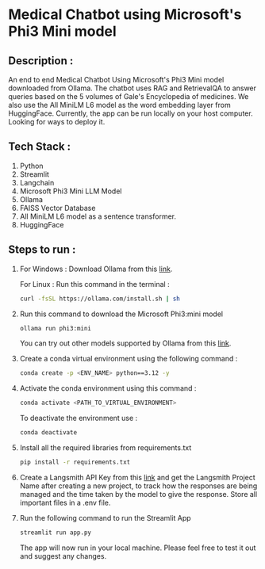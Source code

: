 # Medical Chatbot using Microsoft's Phi3 Mini model

## Description : 
An end to end Medical Chatbot Using Microsoft's Phi3 Mini model downloaded from Ollama. The chatbot uses RAG and RetrievalQA to answer queries based on the 5 volumes of Gale's Encyclopedia of medicines. We also use the All MiniLM L6 model as the word embedding layer from HuggingFace. Currently, the app can be run locally on your host computer. Looking for ways to deploy it.

## Tech Stack : 
1. Python
2. Streamlit
3. Langchain
4. Microsoft Phi3 Mini LLM Model
5. Ollama
6. FAISS Vector Database
7. All MiniLM L6 model as a sentence transformer.
8. HuggingFace

## Steps to run : 
1. For Windows : Download Ollama from this [link](https://ollama.com/).
   
   For Linux : Run this command in the terminal :
   ```bash
   curl -fsSL https://ollama.com/install.sh | sh
   ```
3. Run this command to download the Microsoft Phi3:mini model
   ```bash
   ollama run phi3:mini
   ```
   You can try out other models supported by Ollama from this [link](https://ollama.com/library).
4. Create a conda virtual environment using the following command :
   ```bash
   conda create -p <ENV_NAME> python==3.12 -y
   ```
5. Activate the conda environment using this command :
   ```bash
   conda activate <PATH_TO_VIRTUAL_ENVIRONMENT>
   ```

   To deactivate the environment use :
   ```bash
   conda deactivate
   ```
6. Install all the required libraries from requirements.txt
   ```bash
   pip install -r requirements.txt
   ```
7. Create a Langsmith API Key from this [link](https://smith.langchain.com) and get the Langsmith Project Name after creating a new project, to track how the responses are being managed and the time taken by the model to give the response. Store all important files in a .env file.
8. Run the following command to run the Streamlit App
   ```bash
   streamlit run app.py
   ```

   The app will now run in your local machine. Please feel free to test it out and suggest any changes.
